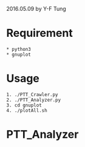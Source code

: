 2016.05.09 by Y-F Tung

# Requirement
    * python3
    * gnuplot
# Usage
    1. ./PTT_Crawler.py
    2. ./PTT_Analyzer.py
    3. cd gnuplot
    4. ./plotAll.sh
# PTT_Analyzer

